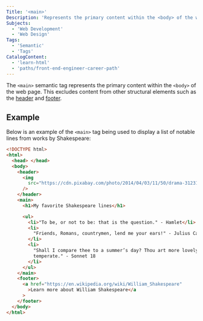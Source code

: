 ```yaml
---
Title: '<main>'
Description: 'Represents the primary content within the <body> of the web page.'
Subjects:
  - 'Web Development'
  - 'Web Design'
Tags:
  - 'Semantic'
  - 'Tags'
CatalogContent:
  - 'learn-html'
  - 'paths/front-end-engineer-career-path'
---
```


The `<main>` semantic tag represents the primary content within the `<body>` of the web page. This excludes content from other structural elements such as the [header](https://www.codecademy.com/resources/docs/html/semantic-html/header) and [footer](https://www.codecademy.com/resources/docs/html/semantic-html/footer).

## Example

Below is an example of the `<main>` tag being used to display a list of notable lines from works by Shakespeare:

```html
<!DOCTYPE html>
<html>
  <head> </head>
  <body>
    <header>
      <img
        src="https://cdn.pixabay.com/photo/2014/04/03/11/50/drama-312318_640.png"
      />
    </header>
    <main>
      <h1>My favorite Shakespeare lines</h1>

      <ul>
        <li>"To be, or not to be: that is the question." - Hamlet</li>
        <li>
          "Friends, Romans, countrymen, lend me your ears!" - Julius Caesar
        </li>
        <li>
          "Shall I compare thee to a summer’s day? Thou art more lovely and more
          temperate." - Sonnet 18
        </li>
      </ul>
    </main>
    <footer>
      <a href="https://en.wikipedia.org/wiki/William_Shakespeare"
        >Learn more about William Shakespeare</a
      >
    </footer>
  </body>
</html>
```
